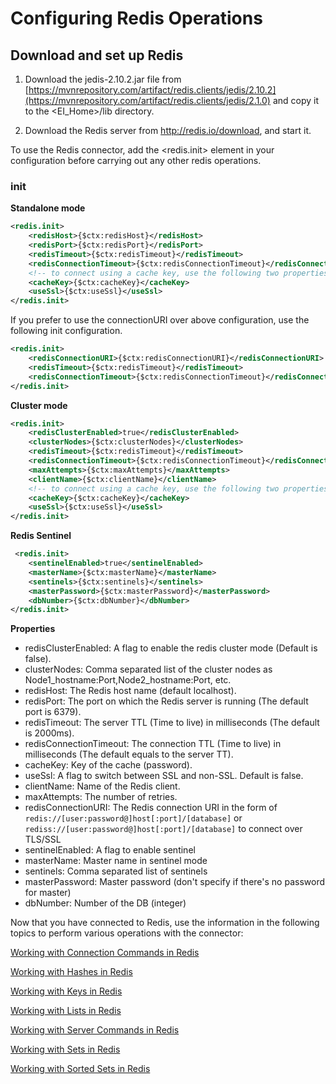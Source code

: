# Configuring Redis Operations

## Download and set up Redis

1. Download the jedis-2.10.2.jar file from [https://mvnrepository.com/artifact/redis.clients/jedis/2.10.2](https://mvnrepository.com/artifact/redis.clients/jedis/2.1.0) and copy it to the <EI_Home>/lib directory.

2. Download the Redis server from http://redis.io/download, and start it.

To use the Redis connector, add the <redis.init> element in your configuration before carrying out any other redis operations.

### init

**Standalone mode**
```xml
<redis.init>
    <redisHost>{$ctx:redisHost}</redisHost>
    <redisPort>{$ctx:redisPort}</redisPort>
    <redisTimeout>{$ctx:redisTimeout}</redisTimeout>
    <redisConnectionTimeout>{$ctx:redisConnectionTimeout}</redisConnectionTimeout>
    <!-- to connect using a cache key, use the following two properties -->
    <cacheKey>{$ctx:cacheKey}</cacheKey>
    <useSsl>{$ctx:useSsl}</useSsl>
</redis.init>
```

If you prefer to use the connectionURI over above configuration, use the following init configuration.

```xml
<redis.init>
    <redisConnectionURI>{$ctx:redisConnectionURI}</redisConnectionURI>
    <redisTimeout>{$ctx:redisTimeout}</redisTimeout>
    <redisConnectionTimeout>{$ctx:redisConnectionTimeout}</redisConnectionTimeout>
</redis.init>
```

**Cluster mode**
```xml
<redis.init>
    <redisClusterEnabled>true</redisClusterEnabled>   
    <clusterNodes>{$ctx:clusterNodes}</clusterNodes>
    <redisTimeout>{$ctx:redisTimeout}</redisTimeout>
    <redisConnectionTimeout>{$ctx:redisConnectionTimeout}</redisConnectionTimeout>
    <maxAttempts>{$ctx:maxAttempts}</maxAttempts>
    <clientName>{$ctx:clientName}</clientName>
    <!-- to connect using a cache key, use the following two properties -->
    <cacheKey>{$ctx:cacheKey}</cacheKey>
    <useSsl>{$ctx:useSsl}</useSsl>
</redis.init>
```

**Redis Sentinel**
```xml
 <redis.init>
    <sentinelEnabled>true</sentinelEnabled>
    <masterName>{$ctx:masterName}</masterName>
    <sentinels>{$ctx:sentinels}</sentinels>
    <masterPassword>{$ctx:masterPassword}</masterPassword>
    <dbNumber>{$ctx:dbNumber}</dbNumber>
</redis.init>
```
**Properties** 
* redisClusterEnabled: A flag to enable the redis cluster mode (Default is false).
* clusterNodes: Comma separated list of the cluster nodes as Node1_hostname:Port,Node2_hostname:Port, etc.
* redisHost: The Redis host name (default localhost).
* redisPort: The port on which the Redis server is running (The default port is 6379).
* redisTimeout: The server TTL (Time to live) in milliseconds (The default is 2000ms).
* redisConnectionTimeout: The connection TTL (Time to live) in milliseconds (The default equals to the server TT).
* cacheKey: Key of the cache (password).
* useSsl: A flag to switch between SSL and non-SSL. Default is false.
* clientName: Name of the Redis client.
* maxAttempts: The number of retries.
* redisConnectionURI: The Redis connection URI in the form of `redis://[user:password@]host[:port]/[database]` or 
  `rediss://[user:password@]host[:port]/[database]` to connect over TLS/SSL
* sentinelEnabled: A flag to enable sentinel
* masterName: Master name in sentinel mode
* sentinels: Comma separated list of sentinels
* masterPassword: Master password (don't specify if there's no password for master)
* dbNumber: Number of the DB (integer)

Now that you have connected to Redis, use the information in the following topics to perform various operations with the connector:

[Working with Connection Commands in Redis](workingWithConnectionInRedis.md)

[Working with Hashes in Redis](workingWithHashesInRedis.md)

[Working with Keys in Redis](workingWithKeysInRedis.md)

[Working with Lists in Redis](workingWithListsInRedis.md)

[Working with Server Commands in Redis](workingWithServerInRedis.md)

[Working with Sets in Redis](workingWithSetsInRedis.md)

[Working with Sorted Sets in Redis](workingWithSortedSetsInRedis.md)
